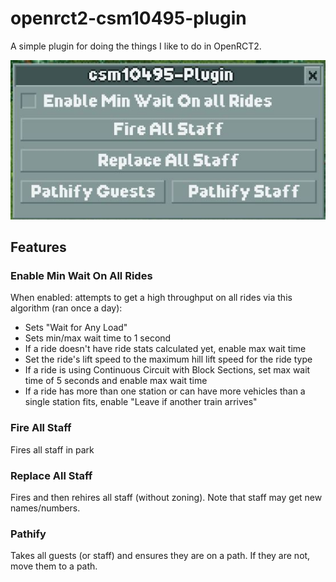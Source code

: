 # openrct2-csm10495-plugin

A simple plugin for doing the things I like to do in OpenRCT2.

![Menu](static/menu.jpg)

## Features

### Enable Min Wait On All Rides

When enabled: attempts to get a high throughput on all rides via this algorithm (ran once a day):

- Sets "Wait for Any Load"
- Sets min/max wait time to 1 second
- If a ride doesn't have ride stats calculated yet, enable max wait time
- Set the ride's lift speed to the maximum hill lift speed for the ride type
- If a ride is using Continuous Circuit with Block Sections, set max wait time of 5 seconds and enable max wait time
- If a ride has more than one station or can have more vehicles than a single station fits, enable "Leave if another train arrives"

### Fire All Staff

Fires all staff in park

### Replace All Staff

Fires and then rehires all staff (without zoning). Note that staff may get new names/numbers.

### Pathify

Takes all guests (or staff) and ensures they are on a path. If they are not, move them to a path.